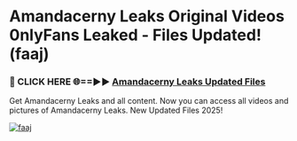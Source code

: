 # Amandacerny Leaks Original Videos 0nlyFans Leaked - Files Updated! (faaj)

<h3>🔴 CLICK HERE 🌐==►► <a href="https://tinyurl.com/ehrbuxhb" rel="nofollow">Amandacerny Leaks Updated Files</a></h3>

Get Amandacerny Leaks and all content. Now you can access all videos and pictures of Amandacerny Leaks. New Updated Files 2025!

[![faaj](https://i.imgur.com/lVYEuWS.gif)](https://tinyurl.com/ehrbuxhb)
